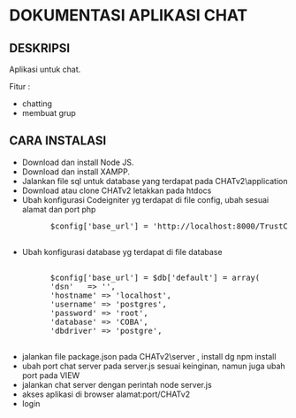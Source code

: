 # DOKUMENTASI APLIKASI CHAT

## DESKRIPSI
Aplikasi untuk chat.  

Fitur :
- chatting
- membuat grup

## CARA INSTALASI
- Download dan install Node JS.
- Download dan install XAMPP.
- Jalankan file sql untuk database yang terdapat pada CHATv2\application 
- Download atau clone CHATv2 letakkan pada htdocs
- Ubah konfigurasi Codeigniter yg terdapat di file config, ubah sesuai alamat dan port php
	&nbsp;&nbsp;&nbsp;&nbsp;&nbsp;&nbsp;
	<pre>
		$config['base_url'] = 'http://localhost:8000/TrustChatV1/';  
	</pre>
- Ubah konfigurasi database yg terdapat di file database
	&nbsp;&nbsp;&nbsp;&nbsp;&nbsp;&nbsp; 
	<pre> 
		$config['base_url'] = $db['default'] = array(
		'dsn'	=> '',
		'hostname' => 'localhost',
		'username' => 'postgres',
		'password' => 'root',
		'database' => 'COBA',
		'dbdriver' => 'postgre',  
	</pre>
- jalankan file package.json pada CHATv2\server , install dg npm install
- ubah port chat server pada server.js sesuai keinginan, namun juga ubah port pada VIEW
- jalankan chat server dengan perintah node server.js
- akses aplikasi di browser alamat:port/CHATv2
- login
